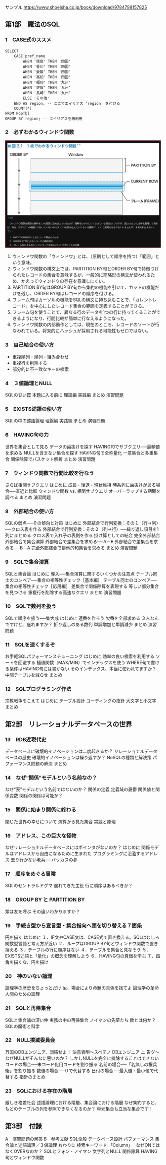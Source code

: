 サンプル
https://www.shoeisha.co.jp/book/download/9784798157825

## 第1部　魔法のSQL
### 1　CASE式のススメ

```sql:case句にエイリアス設定
SELECT 
    CASE pref_name
        WHEN '徳島' THEN '四国'
        WHEN '香川' THEN '四国'
        WHEN '愛媛' THEN '四国'
        WHEN '高知' THEN '四国'
        WHEN '福岡' THEN '九州'
        WHEN '佐賀' THEN '九州'
        WHEN '長崎' THEN '九州'
        ELSE 'その他' 
    END AS region, -- ここでエイリアス 'region' を付ける
    COUNT(*)
FROM PopTbl
GROUP BY region; -- エイリアスを再利用

```

### 2　必ずわかるウィンドウ関数
![Alt text](./img/image.png)
1. ウィンドウ関数の「ウィンドウ」とは、（原則として順序を持つ）「範囲」という意味。
1. ウィンドウ関数の構文上では、PARTITION BY句とORDER BY句で特徴づけられたレコードの集合を意味するが、一般的に簡略形の構文が使われるため、かえってウィンドウの存在を意識しにくい。
1. PARTITION BY句はGROUP BY句から集約の機能を引いて、カットの機能だけを残し、ORDER BY句はレコードの順序を付ける。
1. フレーム句はカーソルの機能をSQLの構文に持ち込むことで、「カレントレコード」を中心にしたレコード集合の範囲を定義することができる。
1. フレーム句を使うことで、異なる行のデータを1つの行に持ってくることができるようになり、行間比較が簡単に行なえるようになった。
1. ウィンドウ関数の内部動作としては、現在のところ、レコードのソートが行なわれている。将来的にハッシュが採用される可能性もゼロではない。

### 3　自己結合の使い方
- 重複順列・順列・組み合わせ
- 重複行を削除する
- 部分的に不一致なキーの検索

### 4　３値論理とNULL
SQLの甘い罠
本題に入る前に
理論編
実践編
まとめ
演習問題
### 5　EXISTS述語の使い方
SQLの中の述語論理
理論編
実践編
まとめ
演習問題
### 6　HAVING句の力
世界を集合として見る
データの歯抜けを探す
HAVING句でサブクエリ──最頻値を求める
NULLを含まない集合を探す
HAVING句で全称量化
一意集合と多重集合
関係除算でバスケット解析
まとめ
演習問題
### 7　ウィンドウ関数で行間比較を行なう
さらば相関サブクエリ
はじめに
成長・後退・現状維持
時系列に歯抜けがある場合──直近と比較
ウィンドウ関数 vs. 相関サブクエリ
オーバーラップする期間を調べる
まとめ
演習問題
### 8　外部結合の使い方
SQLの弱点──その傾向と対策
はじめに
外部結合で行列変換：その１（行→列）──クロス表を作る
外部結合で行列変換：その２（列→行）──繰り返し項目を1列にまとめる
クロス表で入れ子の表側を作る
掛け算としての結合
完全外部結合
外部結合で集合演算
外部結合で差集合を求める──A－B
外部結合で差集合を求める──B－A
完全外部結合で排他的和集合を求める
まとめ
演習問題
### 9　SQLで集合演算
SQLと集合論
はじめに
導入──集合演算に関するいくつかの注意点
テーブル同士のコンペア──集合の相等性チェック［基本編］
テーブル同士のコンペア──集合の相等性チェック［応用編］
差集合で関係除算を表現する
等しい部分集合を見つける
重複行を削除する高速なクエリ
まとめ
演習問題
### 10　SQLで数列を扱う
SQLで順序を扱う──集大成
はじめに
連番を作ろう
欠番を全部求める
３人なんですけど、座れますか？
折り返しのある数列
単調増加と単調減少
まとめ
演習問題
### 11　SQLを速くするぞ
お手軽SQLパフォーマンスチューニング
はじめに
効率の良い検索を利用する
ソートを回避する
極値関数（MAX/MIN）でインデックスを使う
WHERE句で書ける条件はHAVING句には書かない
そのインデックス、本当に使われてますか？
中間テーブルを減らせ
まとめ
### 12　SQLプログラミング作法
宗教戦争をこえて
はじめに
テーブル設計
コーディングの指針
大文字と小文字
まとめ
## 第2部　リレーショナルデータベースの世界
### 13　RDB近現代史
データベースに破壊的イノベーションは二度起きるか？
リレーショナルデータベースの歴史
破壊的イノベーションは繰り返すか？
NoSQLの種類と解決策
パフォーマンス問題の解決
まとめ
### 14　なぜ“関係”モデルという名前なの？
なぜ“表”モデルという名前ではないのか？
関係の定義
定義域の憂鬱
関係値と関係変数
関係の関係は可能か？
### 15　関係に始まり関係に終わる
閉じた世界の幸せについて
演算から見た集合
実践と原理
### 16　アドレス、この巨大な怪物
なぜリレーショナルデータベースにはポインタがないのか？
はじめに
関係モデルはアドレスから自由になるために生まれた
プログラミングに氾濫するアドレス
去り行かない老兵──バッカスの夢
### 17　順序をめぐる冒険
SQLのセントラルドグマ
遅れてきた主役
行に順序はあるべきか？
### 18　GROUP BY と PARTITION BY
類は友を呼ぶ
その違いわかりますか？
### 19　手続き型から宣言型・集合指向へ頭を切り替える７箇条
円を描く
はじめに
１．IF文やCASE文は、CASE式で置き換える。SQLはむしろ関数型言語と考え方が近い
２．ループはGROUP BY句とウィンドウ関数で置き換える
３．テーブルの行に順序はない
４．テーブルを集合と見なそう
５．EXISTS述語と「量化」の概念を理解しよう
６．HAVING句の真価を学ぶ
７．四角を描くな、円を描け
### 20　神のいない論理
論理学の歴史をちょっとだけ
汝、場合により命題の真偽を捨てよ
論理学の革命
人間のための論理
### 21　SQLと再帰集合
SQLと集合論の深い仲
実務の中の再帰集合
ノイマンの先輩たち
数とは何か？
SQLの魔術と科学
### 22　NULL撲滅委員会
万国のDBエンジニア、団結せよ！
決意表明～スベテノ DBエンジニア ニ 告グ～
なぜNULLがそんなに悪いのか？
しかしNULLを完全に排除することはできない
コードの場合──未コード化用コードを割り振る
名前の場合──「名無しの権兵衛」を割り振る
数値の場合──０で代替する
日付の場合──最大値・最小値で代替する
指針のまとめ
### 23　SQLにおける存在の階層
厳しき格差社会
述語論理における階層、集合論における階層
なぜ集約すると、もとのテーブルの列を参照できなくなるのか？
単元集合も立派な集合です！
## 第3部　付録
A　演習問題の解答
B　参考文献
SQL全般
データベース設計
パフォーマンス
集合論と述語論理／３値論理
おわりに
検索キーワード
「Column」　
なぜONではなくOVERなのか？
SQLとフォン・ノイマン
文字列とNULL
関係除算
HAVING句とウィンドウ関数